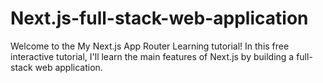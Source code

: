 # Next.js-full-stack-web-application
Welcome to the My Next.js App Router Learning tutorial! In this free interactive tutorial, I'll learn the main features of Next.js by building a full-stack web application.
